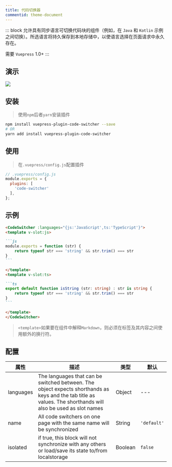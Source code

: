 ```yaml
---
title: 代码切换器
commentid: theme-document
---
```


::: block
允许具有同步语言可切换代码块的组件（例如，在 `Java` 和 `Kotlin` 示例之间切换）。所选语言将持久保存到本地存储中，以使语言选择在页面请求中永久存在。

需要 `Vuepress` 1.0+
:::


## 演示

![](https://cdn.jsdelivr.net/gh/hvnobug/assets/home/post/images/code-tab-plugin-preview.gif)



## 安装

> 使用`npm`后者`yarn`安装插件


```bash
npm install vuepress-plugin-code-switcher --save
# OR
yarn add install vuepress-plugin-code-switcher
```

## 使用

> 在`.vuepress/config.js`配置插件

```javascript
// .vuepress/config.js
module.exports = {
  plugins: [
    'code-switcher'
  ],
};
```
## 示例

~~~markdown
<CodeSwitcher :languages="{js:'JavaScript',ts:'TypeScript'}">
<template v-slot:js>

```js
module.exports = function (str) {
    return typeof str === 'string' && str.trim() === str
}
```

</template>
<template v-slot:ts>

```ts
export default function isString (str: string) : str is string {
    return typeof str === 'string' && str.trim() === str
}
```

</template>
</CodeSwitcher>
~~~



<CodeSwitcher :languages="{js:'JavaScript',ts:'TypeScript'}">
<template v-slot:js>

```js
module.exports = function (str) {
    return typeof str === 'string' && str.trim() === str
}
```

</template>
<template v-slot:ts>

```ts
export default function isString (str: string) : str is string {
    return typeof str === 'string' && str.trim() === str
}
```

</template>
</CodeSwitcher>



> `<template>`如果要在组件中解释`Markdown`，则必须在标签及其内容之间使用额外的换行符。

## 配置
| 属性 | 描述 | 类型 | 默认 |
| ----- | ----- | ---- | ---- |
| languages | The languages that can be switched between. The object expects shorthands as keys and the tab title as values. The shorthands will also be used as slot names | Object | --- |
| name | All code switchers on one page with the same name will be synchronized | String | `'default'` |
| isolated | if true, this block will not synchronize with any others or load/save its state to/from localstorage | Boolean | `false` |
